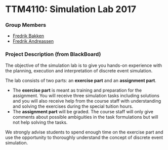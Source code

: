 # TTM4110: Simulation Lab 2017

### Group Members
 - [Fredrik Bakken](https://fredrikbakken.no)
 - [Fredrik Andreassen](https://github.com/fredrian)

### Project Description (from BlackBoard)

The objective of the simulation lab is to give you hands-on experience with the planning, execution and interpretation of discrete event simulation. 

The lab consists of two parts: an **exercise part** and an **assignment part**.

 - The **exercise part** is meant as training and preparation for the assignment. You will receive three simulation tasks including solutions and you will also receive help from the course staff with understanding and solving the exercises during the special tuition hours.
 - The **assignment part** will be graded. The course staff will only give comments about possible ambiguities in the task formulations but will not help solving the tasks.

We strongly advise students to spend enough time on the exercise part and use the opportunity to thoroughly understand the concept of discrete event simulation. 
